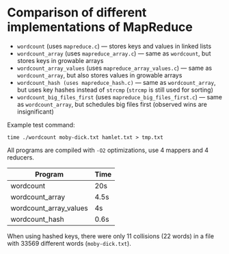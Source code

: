 # Comparison of different implementations of MapReduce

* `wordcount` (uses `mapreduce.c`) — stores keys and values in linked lists
* `wordcount_array` (uses `mapreduce_array.c`) — same as `wordcount`, but stores keys in growable arrays
* `wordcount_array_values` (uses `mapreduce_array_values.c`) — same as `wordcount_array`, but also stores values in growable arrays
* `wordcount_hash (uses mapreduce_hash.c)` — same as `wordcount_array`, but uses key hashes instead of `strcmp` (`strcmp` is still used for sorting)
* `wordcount_big_files_first` (uses `mapreduce_big_files_first.c`) — same as `wordcount_array`, but schedules big files first (observed wins are insignificant)

Example test command:
```
time ./wordcount moby-dick.txt hamlet.txt > tmp.txt
```

All programs are compiled with `-O2` optimizations, use 4 mappers and 4 reducers.

| Program                | Time |
|------------------------|------|
| wordcount              | 20s  |
| wordcount_array        | 4.5s |
| wordcount_array_values | 4s   |
| wordcount_hash         | 0.6s |

When using hashed keys, there were only 11 collisions (22 words) in a file with 33569 different words (`moby-dick.txt`).
